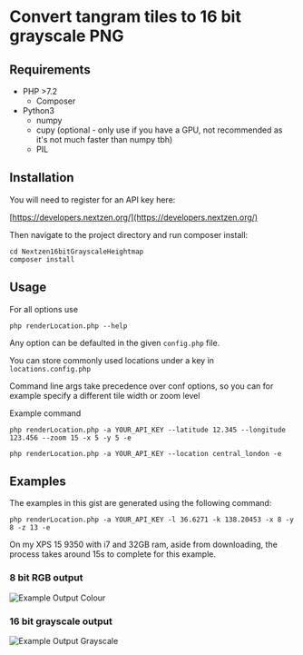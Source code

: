 # Convert tangram tiles to 16 bit grayscale PNG

## Requirements

 * PHP >7.2
   * Composer
 * Python3
   * numpy
   * cupy (optional - only use if you have a GPU, not recommended as it's not much faster than numpy tbh)
   * PIL
   
## Installation

You will need to register for an API key here:

[https://developers.nextzen.org/](https://developers.nextzen.org/)

Then navigate to the project directory and run composer install:

```
cd Nextzen16bitGrayscaleHeightmap
composer install
```

## Usage

For all options use

```php renderLocation.php --help```

Any option can be defaulted in the given  ```config.php``` file.

You can store commonly used locations under a key in ```locations.config.php```

Command line args take precedence over conf options, so you can for example specify a different tile width or zoom level

Example command

```php renderLocation.php -a YOUR_API_KEY --latitude 12.345 --longitude 123.456 --zoom 15 -x 5 -y 5 -e```

```php renderLocation.php -a YOUR_API_KEY --location central_london -e```

## Examples

The examples in this gist are generated using the following command:

```php renderLocation.php -a YOUR_API_KEY -l 36.6271 -k 138.20453 -x 8 -y 8 -z 13 -e```

On my XPS 15 9350 with i7 and 32GB ram, aside from downloading, the process takes around 15s to complete for this example.

### 8 bit RGB output

![Example Output Colour](example_output_rgb.png)

### 16 bit grayscale output

![Example Output Grayscale](example_output_grayscale.png)
